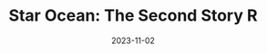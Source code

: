 ---
title: 'Star Ocean: The Second Story R'
tags:
  - platform_switch
  - genre_rpg
physical: true
digital: false
guide: false
pending: false
date: 2023-11-02
---